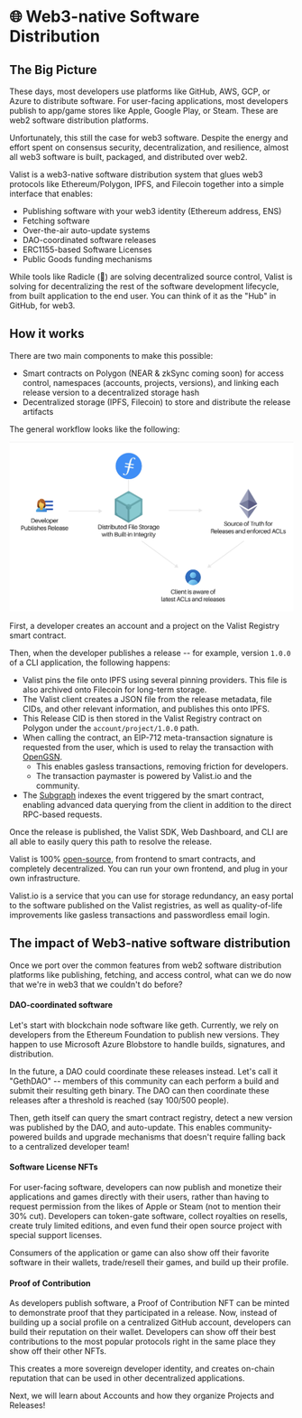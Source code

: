 # 🌐 Web3-native Software Distribution

## The Big Picture

These days, most developers use platforms like GitHub, AWS, GCP, or Azure to distribute software. For user-facing applications, most developers publish to app/game stores like Apple, Google Play, or Steam. These are web2 software distribution platforms.

Unfortunately, this still the case for web3 software. Despite the energy and effort spent on consensus security, decentralization, and resilience, almost all web3 software is built, packaged, and distributed over web2.

Valist is a web3-native software distribution system that glues web3 protocols like Ethereum/Polygon, IPFS, and Filecoin together into a simple interface that enables:

* Publishing software with your web3 identity (Ethereum address, ENS)
* Fetching software
* Over-the-air auto-update systems
* DAO-coordinated software releases
* ERC1155-based Software Licenses
* Public Goods funding mechanisms

While tools like Radicle (💜) are solving decentralized source control, Valist is solving for decentralizing the rest of the software development lifecycle, from built application to the end user. You can think of it as the "Hub" in GitHub, for web3.

## How it works

There are two main components to make this possible:

* Smart contracts on Polygon (NEAR & zkSync coming soon) for access control, namespaces (accounts, projects, versions), and linking each release version to a decentralized storage hash
* Decentralized storage (IPFS, Filecoin) to store and distribute the release artifacts

The general workflow looks like the following:

![](<../.gitbook/assets/image (1) (1).png>)

First, a developer creates an account and a project on the Valist Registry smart contract.

Then, when the developer publishes a release -- for example, version `1.0.0` of a CLI application, the following happens:

* Valist pins the file onto IPFS using several pinning providers. This file is also archived onto Filecoin for long-term storage.
* The Valist client creates a JSON file from the release metadata, file CIDs, and other relevant information, and publishes this onto IPFS.
* This Release CID is then stored in the Valist Registry contract on Polygon under the `account/project/1.0.0` path.
* When calling the contract, an EIP-712 meta-transaction signature is requested from the user, which is used to relay the transaction with [OpenGSN](https://opengsn.org/).
  * This enables gasless transactions, removing friction for developers.
  * The transaction paymaster is powered by Valist.io and the community.
* The [Subgraph](https://thegraph.com/hosted-service/subgraph/valist-io/valist) indexes the event triggered by the smart contract, enabling advanced data querying from the client in addition to the direct RPC-based requests.

Once the release is published, the Valist SDK, Web Dashboard, and CLI are all able to easily query this path to resolve the release.

Valist is 100% [open-source](https://github.com/valist-io), from frontend to smart contracts, and completely decentralized. You can run your own frontend, and plug in your own infrastructure.

Valist.io is a service that you can use for storage redundancy, an easy portal to the software published on the Valist registries, as well as quality-of-life improvements like gasless transactions and passwordless email login.

## The impact of Web3-native software distribution

Once we port over the common features from web2 software distribution platforms like publishing, fetching, and access control, what can we do now that we're in web3 that we couldn't do before?

#### DAO-coordinated software

Let's start with blockchain node software like geth. Currently, we rely on developers from the Ethereum Foundation to publish new versions. They happen to use Microsoft Azure Blobstore to handle builds, signatures, and distribution.

In the future, a DAO could coordinate these releases instead. Let's call it "GethDAO" -- members of this community can each perform a build and submit their resulting geth binary. The DAO can then coordinate these releases after a threshold is reached (say 100/500 people).

Then, geth itself can query the smart contract registry, detect a new version was published by the DAO, and auto-update. This enables community-powered builds and upgrade mechanisms that doesn't require falling back to a centralized developer team!

#### Software License NFTs

For user-facing software, developers can now publish and monetize their applications and games directly with their users, rather than having to request permission from the likes of Apple or Steam (not to mention their 30% cut). Developers can token-gate software, collect royalties on resells, create truly limited editions, and even fund their open source project with special support licenses.

Consumers of the application or game can also show off their favorite software in their wallets, trade/resell their games, and build up their profile.

#### Proof of Contribution

As developers publish software, a Proof of Contribution NFT can be minted to demonstrate proof that they participated in a release. Now, instead of building up a social profile on a centralized GitHub account, developers can build their reputation on their wallet. Developers can show off their best contributions to the most popular protocols right in the same place they show off their other NFTs.

This creates a more sovereign developer identity, and creates on-chain reputation that can be used in other decentralized applications.



Next, we will learn about Accounts and how they organize Projects and Releases!
